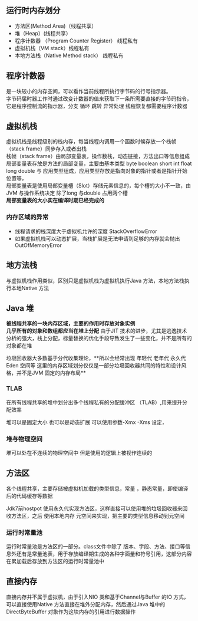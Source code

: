 ## 运行时内存划分
- 方法区(Method Area)（线程共享）
- 堆（Heap）(线程共享）
- 程序计数器 （Program Counter Register） 线程私有
- 虚拟机栈（VM stack）线程私有
- 本地方法栈（Native Method stack） 线程私有

## 程序计数器
是一块较小的内存空间，可以看作当前线程所执行字节码的行号指示器。<br/>
字节码届时器工作时通过改变计数器的值来获取下一条所需要直接的字节码指令，它是程序控制流的指示器，分支 循环 跳转 异常处理 线程恢复都需要程序计数器

## 虚拟机栈
虚拟机栈是线程级别的栈内存，每当线程内调用一个函数时候存放一个栈帧（stack frame）同步存入或者出栈<br/>
栈帧（stack frame）由局部变量表，操作数栈，动态链接，方法出口等信息组成<br/>
局部变量表存放是方法的局部变量，主要由基本类型 byte boolean short int float long double 与 应用类型组成，应用类型存放是指向对象的指针或者是指针开始位置等，<br/>
局部变量表是使用局部变量槽（Slot）存储元素信息的，每个槽的大小不一致，由JVM 与操作系统决定 除了long 与double 占用两个槽<br/>
**局部变量表的大小实在编译时期已经完成的**

### 内存区域的异常
- 线程请求的栈深度大于虚拟机允许的深度 StackOverflowError
- 如果虚拟机栈可以动态扩展，当栈扩展是无法申请到足够的内存就会抛出OutOfMemoryError

## 地方法栈
与虚拟机栈作用类似，区别只是虚拟机栈为虚拟机执行Java 方法，本地方法栈执行本地Native 方法

## Java 堆
**被线程共享的一块内存区域，主要的作用时存放对象实例** <br/>
**几乎所有的对象和数组都应当在堆上分配** 由于JIT 技术的进步，尤其是逃逸技术分析的强大，栈上分配，标量替换的优化手段导致发生了一些变化，并不是所有的对象都在堆
<p>垃圾回收器大多数基于分代收集理论，**所以会经常出现 年轻代 老年代 永久代 Eden 空间等 这里的内存区域划分仅仅是一部分垃圾回收器共同的特性和设计风格，并不是JVM 固定的内存布局**</p>

### TLAB
在所有线程共享的堆中划分出多个线程私有的分配缓冲区 （TLAB）,用来提升分配效率

<p> 堆可以是固定大小 也可以是动态扩展 可以使用参数-Xmx -Xms 设定，</p>

### 堆与物理空间
堆可以处在不连续的物理空间中 但是使用的逻辑上被视作连续的


## 方法区
各个线程共享，主要存储被虚拟机加载的类型信息，常量 ，静态常量，即使编译后的代码缓存等数据
<p>Jdk7前hostpot 使用永久代实现方法区，这样直接可以使用堆的垃圾回收器来回收方法区，之后 使用本地内存 元空间来实现，把主要的类型信息移动到元空间</p>

### 运行时常量池
运行时常量池是方法区的一部分。class文件中除了 版本、字段、方法、接口等信息外还有是常量池表，用于存放编译期生成的各种字面量和符号引用，这部分内容在累加载后存放到方法区的运行时常量池中

## 直接内存
直接内存并不属于虚拟机，由于引入NIO 类和基于Channel与Buffer 的IO 方式，可以直接使用Native 方法直接在堆外分配内存，然后通过Java 堆中的DirectByteBuffer 对象作为这块内存的引用进行数据操作


